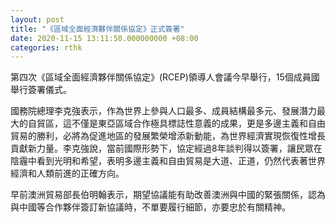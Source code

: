 ```yaml
---
layout: post
title: "《區域全面經濟夥伴關係協定》正式簽署"
date: 2020-11-15 13:11:50.000000000 +08:00
categories: rthk
---
```


第四次《區域全面經濟夥伴關係協定》(RCEP)領導人會議今早舉行，15個成員國舉行簽署儀式。

國務院總理李克強表示，作為世界上參與人口最多、成員結構最多元、發展潛力最大的自貿區，這不僅是東亞區域合作極具標誌性意義的成果，更是多邊主義和自由貿易的勝利，必將為促進地區的發展繁榮增添新動能，為世界經濟實現恢復性增長貢獻新力量。李克強說，當前國際形勢下，協定經過8年談判得以簽署，讓民眾在陰霾中看到光明和希望，表明多邊主義和自由貿易是大道、正道，仍然代表著世界經濟和人類前進的正確方向。

早前澳洲貿易部長伯明翰表示，期望協議能有助改善澳洲與中國的緊張關係，認為與中國等合作夥伴簽訂新協議時，不單要履行細節，亦要忠於有關精神。
